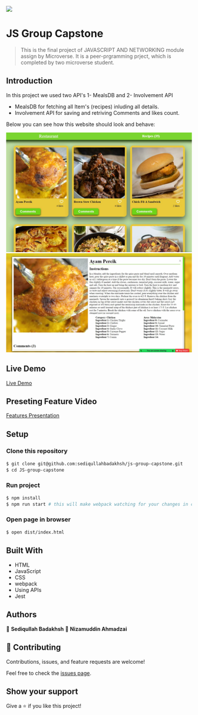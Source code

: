 ![](https://img.shields.io/badge/Microverse-blueviolet)

# JS Group Capstone

> This is the final project of JAVASCRIPT AND NETWORKING module assign by Microverse. It is a peer-prgramming prject, which is completed by two microverse student.

## Introduction

In this project we used two API's 1- MealsDB and 2- Involvement API

- MealsDB for fetching all Item's (recipes) inluding all details.
- Involvement API for saving and retriving Comments and likes count.

Below you can see how this website should look and behave:

![Home Page](src/images/screen1.jpg)
![Comment Modal](src/images/screen2.jpg)

## Live Demo

[Live Demo](https://sediqullahbadakhsh.github.io/js-group-capstone/)

## Preseting Feature Video

[Features Presentation](https://drive.google.com/file/d/11CaPd226ZlX6iafPMquDxX8QT1esD9md/view?usp=sharing)

## Setup

### Clone this repository

```bash
$ git clone git@github.com:sediqullahbadakhsh/js-group-capstone.git
$ cd JS-group-capstone
```

### Run project

```bash
$ npm install
$ npm run start # this will make webpack watching for your changes in code
```

### Open page in browser

```bash
$ open dist/index.html
```

## Built With

- HTML
- JavaScript
- CSS
- webpack
- Using APIs
- Jest

## Authors

👤 **Sediqullah Badakhsh**
👤 **Nizamuddin Ahmadzai**

## 🤝 Contributing

Contributions, issues, and feature requests are welcome!

Feel free to check the [issues page](https://github.com/sediqullahbadakhsh/js-group-capstone/issues).

## Show your support

Give a ⭐️ if you like this project!
